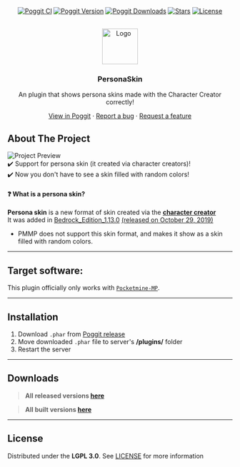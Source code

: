 <!-- PROJECT BADGES -->
<div align="center">

[![Poggit CI][poggit-ci-badge]][poggit-ci-url]
[![Poggit Version][poggit-version-badge]][poggit-release-url]
[![Poggit Downloads][poggit-downloads-badge]][poggit-release-url]
[![Stars][stars-badge]][stars-url]
[![License][license-badge]][license-url]

</div>


<!-- PROJECT LOGO -->
<br />
<div align="center">
  <img src="https://raw.githubusercontent.com/presentkim-pm/PersonaSkin/main/assets/icon.png" alt="Logo" width="80" height="80">
  <h3>PersonaSkin</h3>
  <p align="center">
    An plugin that shows persona skins made with the Character Creator correctly!

[View in Poggit][poggit-ci-url] · [Report a bug][issues-url] · [Request a feature][issues-url]

  </p>
</div>


<!-- ABOUT THE PROJECT -->
## About The Project
![Project Preview][project-preview]
<br> ✔️ Support for persona skin (it created via character creators)!
<br> ✔️ Now you don't have to see a skin filled with random colors!

#### :question: What is a **persona skin**?
**Persona skin** is a new format of skin created via the [**character creator**](https://minecraft.gamepedia.com/Character_creator)  
It was added in [Bedrock_Edition_1.13.0](https://minecraft.gamepedia.com/Bedrock_Edition_1.13.0) [(released on October 29, 2019)](https://feedback.minecraft.net/hc/en-us/articles/360035247792)
- PMMP does not support this skin format, and makes it show as a skin filled with random colors.


-----

## Target software:
This plugin officially only works with [`Pocketmine-MP`](https://github.com/pmmp/PocketMine-MP/).

-----

## Installation
1) Download `.phar` from [Poggit release][poggit-release-url]
2) Move downloaded `.phar` file to server's **/plugins/** folder
3) Restart the server

-----

## Downloads
> **All released versions [here][poggit-release-url]**

> **All built versions [here][poggit-ci-url]**

-----

## License
Distributed under the **LGPL 3.0**. See [LICENSE][license-url] for more information


[poggit-ci-badge]: https://poggit.pmmp.io/ci.shield/presentkim-pm/PersonaSkin/PersonaSkin?style=for-the-badge
[poggit-version-badge]: https://poggit.pmmp.io/shield.api/PersonaSkin?style=for-the-badge
[poggit-downloads-badge]: https://poggit.pmmp.io/shield.dl.total/PersonaSkin?style=for-the-badge
[stars-badge]: https://img.shields.io/github/stars/presentkim-pm/PersonaSkin.svg?style=for-the-badge
[license-badge]: https://img.shields.io/github/license/presentkim-pm/PersonaSkin.svg?style=for-the-badge

[poggit-ci-url]: https://poggit.pmmp.io/ci/presentkim-pm/PersonaSkin/PersonaSkin
[poggit-release-url]: https://poggit.pmmp.io/p/PersonaSkin
[stars-url]: https://github.com/presentkim-pm/PersonaSkin/stargazers
[releases-url]: https://github.com/presentkim-pm/PersonaSkin/releases
[issues-url]: https://github.com/presentkim-pm/PersonaSkin/issues
[license-url]: https://github.com/presentkim-pm/PersonaSkin/blob/main/LICENSE

[project-icon]: https://raw.githubusercontent.com/presentkim-pm/PersonaSkin/main/assets/icon.png
[project-preview]: https://raw.githubusercontent.com/presentkim-pm/PersonaSkin/main/assets/preview.gif
